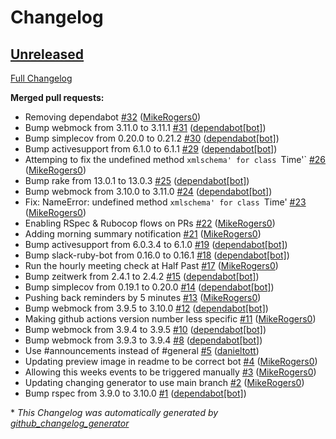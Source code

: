 # Changelog

## [Unreleased](https://github.com/Virtual-Coffee/Virtual-Coffee-Bot/tree/HEAD)

[Full Changelog](https://github.com/Virtual-Coffee/Virtual-Coffee-Bot/compare/4c5369e651933bff6d2a3c701e33a9ec8b425d35...HEAD)

**Merged pull requests:**

- Removing dependabot [\#32](https://github.com/Virtual-Coffee/Virtual-Coffee-Bot/pull/32) ([MikeRogers0](https://github.com/MikeRogers0))
- Bump webmock from 3.11.0 to 3.11.1 [\#31](https://github.com/Virtual-Coffee/Virtual-Coffee-Bot/pull/31) ([dependabot[bot]](https://github.com/apps/dependabot))
- Bump simplecov from 0.20.0 to 0.21.2 [\#30](https://github.com/Virtual-Coffee/Virtual-Coffee-Bot/pull/30) ([dependabot[bot]](https://github.com/apps/dependabot))
- Bump activesupport from 6.1.0 to 6.1.1 [\#29](https://github.com/Virtual-Coffee/Virtual-Coffee-Bot/pull/29) ([dependabot[bot]](https://github.com/apps/dependabot))
- Attemping to fix the undefined method `xmlschema' for class `Time'` [\#26](https://github.com/Virtual-Coffee/Virtual-Coffee-Bot/pull/26) ([MikeRogers0](https://github.com/MikeRogers0))
- Bump rake from 13.0.1 to 13.0.3 [\#25](https://github.com/Virtual-Coffee/Virtual-Coffee-Bot/pull/25) ([dependabot[bot]](https://github.com/apps/dependabot))
- Bump webmock from 3.10.0 to 3.11.0 [\#24](https://github.com/Virtual-Coffee/Virtual-Coffee-Bot/pull/24) ([dependabot[bot]](https://github.com/apps/dependabot))
- Fix: NameError: undefined method `xmlschema' for class `Time' [\#23](https://github.com/Virtual-Coffee/Virtual-Coffee-Bot/pull/23) ([MikeRogers0](https://github.com/MikeRogers0))
- Enabling RSpec & Rubocop flows on PRs [\#22](https://github.com/Virtual-Coffee/Virtual-Coffee-Bot/pull/22) ([MikeRogers0](https://github.com/MikeRogers0))
- Adding morning summary notification [\#21](https://github.com/Virtual-Coffee/Virtual-Coffee-Bot/pull/21) ([MikeRogers0](https://github.com/MikeRogers0))
- Bump activesupport from 6.0.3.4 to 6.1.0 [\#19](https://github.com/Virtual-Coffee/Virtual-Coffee-Bot/pull/19) ([dependabot[bot]](https://github.com/apps/dependabot))
- Bump slack-ruby-bot from 0.16.0 to 0.16.1 [\#18](https://github.com/Virtual-Coffee/Virtual-Coffee-Bot/pull/18) ([dependabot[bot]](https://github.com/apps/dependabot))
- Run the hourly meeting check at Half Past [\#17](https://github.com/Virtual-Coffee/Virtual-Coffee-Bot/pull/17) ([MikeRogers0](https://github.com/MikeRogers0))
- Bump zeitwerk from 2.4.1 to 2.4.2 [\#15](https://github.com/Virtual-Coffee/Virtual-Coffee-Bot/pull/15) ([dependabot[bot]](https://github.com/apps/dependabot))
- Bump simplecov from 0.19.1 to 0.20.0 [\#14](https://github.com/Virtual-Coffee/Virtual-Coffee-Bot/pull/14) ([dependabot[bot]](https://github.com/apps/dependabot))
- Pushing back reminders by 5 minutes [\#13](https://github.com/Virtual-Coffee/Virtual-Coffee-Bot/pull/13) ([MikeRogers0](https://github.com/MikeRogers0))
- Bump webmock from 3.9.5 to 3.10.0 [\#12](https://github.com/Virtual-Coffee/Virtual-Coffee-Bot/pull/12) ([dependabot[bot]](https://github.com/apps/dependabot))
- Making github actions version number less specific [\#11](https://github.com/Virtual-Coffee/Virtual-Coffee-Bot/pull/11) ([MikeRogers0](https://github.com/MikeRogers0))
- Bump webmock from 3.9.4 to 3.9.5 [\#10](https://github.com/Virtual-Coffee/Virtual-Coffee-Bot/pull/10) ([dependabot[bot]](https://github.com/apps/dependabot))
- Bump webmock from 3.9.3 to 3.9.4 [\#8](https://github.com/Virtual-Coffee/Virtual-Coffee-Bot/pull/8) ([dependabot[bot]](https://github.com/apps/dependabot))
- Use \#announcements instead of \#general [\#5](https://github.com/Virtual-Coffee/Virtual-Coffee-Bot/pull/5) ([danieltott](https://github.com/danieltott))
- Updating preview image in readme to be correct bot [\#4](https://github.com/Virtual-Coffee/Virtual-Coffee-Bot/pull/4) ([MikeRogers0](https://github.com/MikeRogers0))
- Allowing this weeks events to be triggered manually [\#3](https://github.com/Virtual-Coffee/Virtual-Coffee-Bot/pull/3) ([MikeRogers0](https://github.com/MikeRogers0))
- Updating changing generator to use main branch [\#2](https://github.com/Virtual-Coffee/Virtual-Coffee-Bot/pull/2) ([MikeRogers0](https://github.com/MikeRogers0))
- Bump rspec from 3.9.0 to 3.10.0 [\#1](https://github.com/Virtual-Coffee/Virtual-Coffee-Bot/pull/1) ([dependabot[bot]](https://github.com/apps/dependabot))



\* *This Changelog was automatically generated by [github_changelog_generator](https://github.com/github-changelog-generator/github-changelog-generator)*
